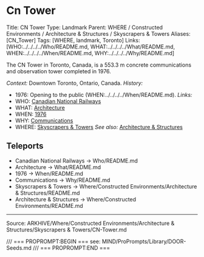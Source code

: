 # Cn Tower

Title: CN Tower
Type: Landmark
Parent: WHERE / Constructed Environments / Architecture & Structures / Skyscrapers & Towers
Aliases: [CN_Tower]
Tags: [WHERE, landmark, Toronto]
Links: [WHO:../../../../Who/README.md, WHAT:../../../../What/README.md, WHEN:../../../../When/README.md, WHY:../../../../Why/README.md]

The CN Tower in Toronto, Canada, is a 553.3 m concrete communications and observation tower completed in 1976.

_Context:_ Downtown Toronto, Ontario, Canada.
_History:_
- 1976: Opening to the public (WHEN:../../../../When/README.md).
_Links:_
- WHO: [Canadian National Railways](../../../../Who/README.md)
- WHAT: [Architecture](../../../../What/README.md)
- WHEN: [1976](../../../../When/README.md)
- WHY: [Communications](../../../../Why/README.md)
- WHERE: [Skyscrapers & Towers](../README.md)
_See also:_ [Architecture & Structures](../../README.md)

## Teleports
- Canadian National Railways → Who/README.md
- Architecture → What/README.md
- 1976 → When/README.md
- Communications → Why/README.md
- Skyscrapers & Towers → Where/Constructed Environments/Architecture & Structures/README.md
- Architecture & Structures → Where/Constructed Environments/README.md

---
Source: ARKHIVE/Where/Constructed Environments/Architecture & Structures/Skyscrapers & Towers/CN-Tower.md

/// === PROPROMPT:BEGIN ===
see: MIND/ProPrompts/Library/DOOR-Seeds.md
/// === PROPROMPT:END ===

